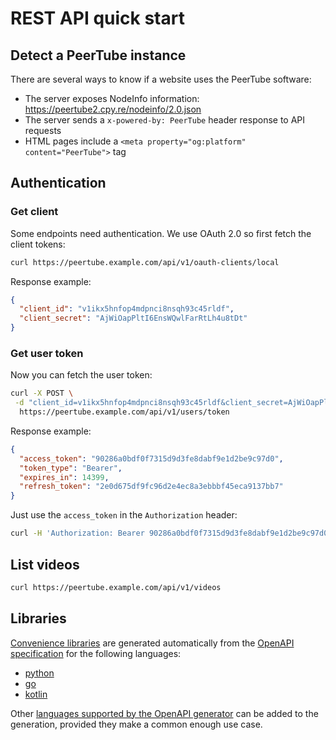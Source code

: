 # REST API quick start

## Detect a PeerTube instance

There are several ways to know if a website uses the PeerTube software:

 * The server exposes NodeInfo information: https://peertube2.cpy.re/nodeinfo/2.0.json
 * The server sends a `x-powered-by: PeerTube` header response to API requests
 * HTML pages include a `<meta property="og:platform" content="PeerTube">` tag

## Authentication

### Get client

Some endpoints need authentication. We use OAuth 2.0 so first fetch the client tokens:

```bash
curl https://peertube.example.com/api/v1/oauth-clients/local
```

Response example:

```json
{
  "client_id": "v1ikx5hnfop4mdpnci8nsqh93c45rldf",
  "client_secret": "AjWiOapPltI6EnsWQwlFarRtLh4u8tDt"
}
```

### Get user token

Now you can fetch the user token:

```bash
curl -X POST \
 -d "client_id=v1ikx5hnfop4mdpnci8nsqh93c45rldf&client_secret=AjWiOapPltI6EnsWQwlFarRtLh4u8tDt&grant_type=password&response_type=code&username=your_user&password=your_password" \
  https://peertube.example.com/api/v1/users/token
```

Response example:

```json
{
  "access_token": "90286a0bdf0f7315d9d3fe8dabf9e1d2be9c97d0",
  "token_type": "Bearer",
  "expires_in": 14399,
  "refresh_token": "2e0d675df9fc96d2e4ec8a3ebbbf45eca9137bb7"
}
```

Just use the `access_token` in the `Authorization` header:

```bash
curl -H 'Authorization: Bearer 90286a0bdf0f7315d9d3fe8dabf9e1d2be9c97d0' https://peertube.example.com/api/v1/jobs/completed
```


## List videos

```bash
curl https://peertube.example.com/api/v1/videos
```

## Libraries

[Convenience libraries](https://framagit.org/framasoft/peertube/clients) are generated automatically from the [OpenAPI specification](https://github.com/Chocobozzz/PeerTube/blob/develop/support/doc/api/openapi.yaml) for the following languages:

- [python](https://framagit.org/framasoft/peertube/clients/python)
- [go](https://framagit.org/framasoft/peertube/clients/go)
- [kotlin](https://framagit.org/framasoft/peertube/clients/kotlin)

Other [languages supported by the OpenAPI generator](https://openapi-generator.tech/docs/generators/#client-generators) can be added to the generation, provided they make a common enough use case.
